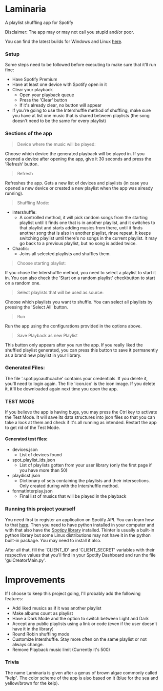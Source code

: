 # Laminaria
A playlist shuffling app for Spotify

Disclaimer: The app may or may not call you stupid and/or poor.

You can find the latest builds for Windows and Linux [here](https://drive.google.com/drive/folders/1pgYlXthc3oFW54fC5xt2GR8Hi7cGflfP?usp=sharing).

### Setup

Some steps need to be followed before executing to make sure that it'll run fine:
- Have Spotify Premium
- Have at least one device with Spotify open in it
- Clear your playback
	- Open your playback queue
	- Press the 'Clear' button
	- If it's already clear, no button will appear
- If you're going to use the Intershuffle method of shuffling, make sure you have at list one music that is shared between playlists (the song doesn't need to be the same for
every playlist)

### Sections of the app

> Device where the music will be played:

Choose which device the generated playback will be played in. If you opened a device after opening the app, give it 30 seconds and press the 'Refresh' button.

> Refresh

Refreshes the app. Gets a new list of devices and playlists (in case you opened a new device or created a new playlist when the app was already running).

> Shuffling Mode:

- Intershuffle:
	- A controlled method, it will pick random songs from the starting playlist until it finds one that is in another playlist, and it switches to that playlist and starts adding musics from there, until it finds another song that is also in another playlist, rinse repeat. It keeps switching playlist until there's no songs in the current playlist. It may go back to a previous playlist, but no song is added twice.
- Chaotic:
	- Joins all selected playlists and shuffles them.
 
> Choose starting playlist:

If you chose the Intershuffle method, you need to select a playlist to start it in. You can also check the 'Start on a random playlist' checkbutton to start on a random one.

> Select playlists that will be used as source:

Choose which playlists you want to shuffle. You can select all playlists by pressing the 'Select All' button.

> Run

Run the app using the configurations provided in the options above.

> Save Playback as new Playlist

This button only appears after you run the app. If you really liked the shuffled playlist generated, you can press this button to save it permanently as a brand new playlist in your library.

### Generated Files:
The file '.spotipyoauthcache' contains your credentials. If you delete it, you'll need to login again.
The file 'icon.ico' is the icon image. If you delete it, it'll be downloaded again next time you open the app.

### TEST MODE
If you believe the app is having bugs, you may press the Ctrl key to activate the Test Mode. It will save its data structures into json files so that you can take a look at them and check if it's all running as intended. Restart the app to get rid of the Test Mode.

#### Generated test files:
- devices.json
  - List of devices found
- spot_playlist_ids.json
  - List of playlists gotten from your user library (only the first page if you have more than 50)
- playdicst.json
  - Dictionary of sets containing the playlists and their intersections. Only created during with the Intershuffle method.
- formatInterplay.json
  - Final list of musics that will be played in the playback

### Running this project yourself

You need first to register an application on Spotify API. You can learn how to that [here](https://developer.spotify.com/documentation/web-api/quick-start/). Then you need to have python installed in your computer and with that also have the [Spotipy library](https://spotipy.readthedocs.io/en/2.14.0/?highlight=queu#) installed. Tkinter is usually a built-in python library but some Linux distributions may not have it in the python built-in package. You may need to install it also.

After all that, fill the 'CLIENT_ID' and 'CLIENT_SECRET' variables with their respective values that you'll find in your Spotify Dashboard and run the file 'guiCreatorMain.py'.

# Improvements
If I choose to keep this project going, I'll probably add the following features:
- Add liked musics as if it was another playlist
- Make albums count as playlist
- Have a Dark Mode and the option to switch between Light and Dark
- Accept any public playlists using a link or code (even if the user doesn't have it in the library)
- Round Robin shuffling mode
- Customize Intershuffle. Stay more often on the same playlist or not always change.
- Remove Playback music limit (Currently it's 500)

### Trivia

The name Laminaria is given after a genus of brown algae commonly called "kelp". The color scheme of the app is also based on it (blue for the sea and yellow/brown for the kelp).
